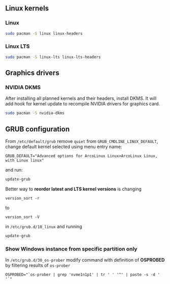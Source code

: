 ## Linux kernels

### Linux

```sh
sudo pacman -S linux linux-headers
```

### Linux LTS

```sh
sudo pacman -S linux-lts linux-lts-headers
```

## Graphics drivers

### NVIDIA DKMS
After installing all planned kernels and their headers, install DKMS. It will add hook for kernel update to recompile NVIDIA drivers for graphics card.

```sh
sudo pacman -S nvidia-dkms
```

## GRUB configuration

From `/etc/default/grub` remove `quiet` from `GRUB_CMDLINE_LINUX_DEFAULT`, change default kernel selected using menu entry name:

```
GRUB_DEFAULT="Advanced options for ArcoLinux Linux>ArcoLinux Linux, with Linux linux"
```

and run:

```sh
update-grub
```

Better way to **reorder latest and LTS kernel versions** is changing

```
version_sort -r
```

to

```
version_sort -V
```

in `/etc/grub.d/10_linux` and running

```sh
update-grub
```

### Show Windows instance from specific partition only

In `/etc/grub.d/30_os-prober` modify command with definition of **OSPROBED** by filtering results of `os-prober`

```
OSPROBED="`os-prober | grep 'nvme1n1p1' | tr ' ' '^' | paste -s -d ' '`"
```


